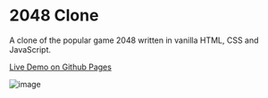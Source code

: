 # 2048 Clone

A clone of the popular game 2048 written in vanilla HTML, CSS and JavaScript.

[Live Demo on Github Pages](https://maryll-castelino.github.io/2048-GAME/)

![image](https://user-images.githubusercontent.com/56125520/167295915-fa33fe08-916c-4a62-9909-b7fcde0be474.png)
